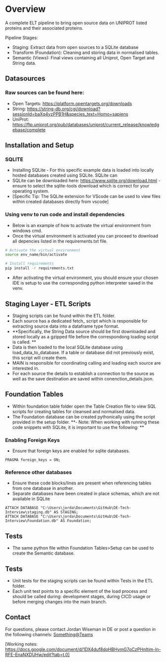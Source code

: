 # Overview

A complete ELT pipeline to bring open source data on UNIPROT listed proteins and their associated proteins. 

Pipeline Stages:
- Staging: Extract data from open sources to a SQLite database
- Transform (Foundation): Cleaning and storing data in normalised tables.
- Semantic (Views): Final views containing all Uniprot, Open Target and String data.

## Datasources

### Raw sources can be found here: 
- Open Targets: https://platform.opentargets.org/downloads
- String: https://string-db.org/cgi/download?sessionId=baXq4yzPPB1H&species_text=Homo+sapiens 
- UniProt: https://ftp.uniprot.org/pub/databases/uniprot/current_release/knowledgebase/complete

## Installation and Setup

### SQLITE
- Installing SQLite - For this specific example data is loaded into locally hosted databases created using SQLite. SQLite can 
- SQLite can be downloaded here: https://www.sqlite.org/download.html - ensure to select the sqlite-tools download which is correct for your operating system.
- [Specific Tip: The SQLite extension for VScode can be used to view files within created databases directly from vscode]

### Using venv to run code and install dependencies

- Below is an example of how to activate the virtual environment from windows cmd.
- Once the virtual environment is activated you can proceed to download all depencies listed in the requirements.txt file.

```bash
# Activate the virtual environment
source env_name/bin/activate

# Install requirements
pip install -r requirements.txt
```

- After activating the virtual environment, you should ensure your chosen IDE is setup to use the corresponding python interpreter saved in the venv. 

## Staging Layer - ETL Scripts

- Staging scripts can be found within the ETL folder.
- Each source has a dedicated fetch_ script which is responsible for extracting source data into a dataframe type format.
- **Specifically, the String Data source should be first downloaded and stored locally as a gzipped file before the correspondong loading script is called. **
- Data is then loaded to the local SQLite database using load_data_to_database. If a table or database did not previously exist, this script will create them.
- MAIN is responsible for coordinating calling and loading each source are interested in.
- For each source the details to establish a connection to the source as well as the save destination are saved within conenction_details.json. 

## Foundation Tables 

- Within foundation table folder open the Table Creation file to view SQL scripts for creating tables for cleansed and normalised data.
- The Foundation database can be created pythonically using the script provided in the setup folder. 
**- Note: When working with running these code snippets with SQLite, it is important to use the following: **

### Enabling Foreign Keys 

- Ensure that foreign keys are enabled for sqlite databases.
```
PRAGMA foreign_keys = ON;
```

### Reference other databases 

- Ensure these code blocks/lines are present when referencing tables from one database in another.
- Separate databases have been created in place schemas, which are not available in SQLite
```
ATTACH DATABASE "C:\Users\jorda\Documents\GitHub\DE-Tech-Interview\staging.db" AS STAGING;
ATTACH DATABASE "C:\Users\jorda\Documents\GitHub\DE-Tech-Interview\Foundation.db" AS Foundation;
```

## Tests
- The same python file within Foundation Tables>Setup can be used to create the Semantic database.

## Tests

- Unit tests for the staging scripts can be found within Tests in the ETL folder.
- Each unit test points to a specific element of the load process and should be called during: development stages, during CICD usage or before merging changes into the main branch.

## Contact 

For questions, please contact Jordan Wiseman in DE or post a question in the following channels: <Something@Teams>

[Working notes: https://docs.google.com/document/d/1DX4duf8doHBHvmG7oCzPHnItim-ln-RFE-EnaNXDUHw/edit?tab=t.0]
